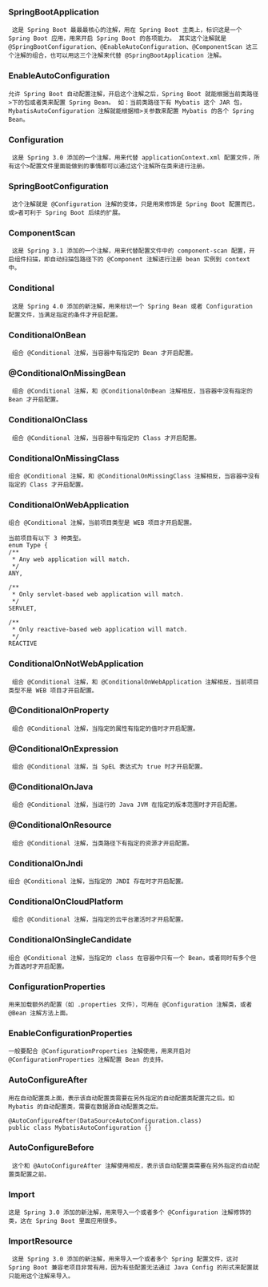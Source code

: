 ### SpringBootApplication

` 这是 Spring Boot 最最最核心的注解，用在 Spring Boot 主类上，标识这是一个 Spring Boot 应用，用来开启 Spring Boot 的各项能力。
其实这个注解就是 @SpringBootConfiguration、@EnableAutoConfiguration、@ComponentScan 这三个注解的组合，也可以用这三个注解来代替 @SpringBootApplication 注解。`

### EnableAutoConfiguration

`允许 Spring Boot 自动配置注解，开启这个注解之后，Spring Boot 就能根据当前类路径>下的包或者类来配置 Spring Bean。
如：当前类路径下有 Mybatis 这个 JAR 包，MybatisAutoConfiguration 注解就能根据相>关参数来配置 Mybatis 的各个 Spring Bean。`

### Configuration

` 这是 Spring 3.0 添加的一个注解，用来代替 applicationContext.xml 配置文件，所有这个>配置文件里面能做到的事情都可以通过这个注解所在类来进行注册。`

### SpringBootConfiguration

` 这个注解就是 @Configuration 注解的变体，只是用来修饰是 Spring Boot 配置而已，或>者可利于 Spring Boot 后续的扩展。`

### ComponentScan

` 这是 Spring 3.1 添加的一个注解，用来代替配置文件中的 component-scan 配置，开启组件扫描，即自动扫描包路径下的 @Component 注解进行注册 bean 实例到 context 中。`

### Conditional

` 这是 Spring 4.0 添加的新注解，用来标识一个 Spring Bean 或者 Configuration 配置文件，当满足指定的条件才开启配置。`

### ConditionalOnBean

` 组合 @Conditional 注解，当容器中有指定的 Bean 才开启配置。`

### @ConditionalOnMissingBean

` 组合 @Conditional 注解，和 @ConditionalOnBean 注解相反，当容器中没有指定的 Bean 才开启配置。`

### ConditionalOnClass

` 组合 @Conditional 注解，当容器中有指定的 Class 才开启配置。`

### ConditionalOnMissingClass

`组合 @Conditional 注解，和 @ConditionalOnMissingClass 注解相反，当容器中没有指定的 Class 才开启配置。`

### ConditionalOnWebApplication

`组合 @Conditional 注解，当前项目类型是 WEB 项目才开启配置。`

```
当前项目有以下 3 种类型。
enum Type {
/**
 * Any web application will match.
 */
ANY,

/**
 * Only servlet-based web application will match.
 */
SERVLET,

/**
 * Only reactive-based web application will match.
 */
REACTIVE

```

### ConditionalOnNotWebApplication

` 组合 @Conditional 注解，和 @ConditionalOnWebApplication 注解相反，当前项目类型不是 WEB 项目才开启配置。`

###  @ConditionalOnProperty

` 组合 @Conditional 注解，当指定的属性有指定的值时才开启配置。`

### @ConditionalOnExpression

` 组合 @Conditional 注解，当 SpEL 表达式为 true 时才开启配置。`

### @ConditionalOnJava

` 组合 @Conditional 注解，当运行的 Java JVM 在指定的版本范围时才开启配置。`

### @ConditionalOnResource

` 组合 @Conditional 注解，当类路径下有指定的资源才开启配置。`

### ConditionalOnJndi

`组合 @Conditional 注解，当指定的 JNDI 存在时才开启配置。`

### ConditionalOnCloudPlatform

` 组合 @Conditional 注解，当指定的云平台激活时才开启配置。`

### ConditionalOnSingleCandidate

`组合 @Conditional 注解，当指定的 class 在容器中只有一个 Bean，或者同时有多个但为首选时才开启配置。`

### ConfigurationProperties

`用来加载额外的配置（如 .properties 文件），可用在 @Configuration 注解类，或者 @Bean 注解方法上面。`

### EnableConfigurationProperties

`一般要配合 @ConfigurationProperties 注解使用，用来开启对 @ConfigurationProperties 注解配置 Bean 的支持。`

### AutoConfigureAfter

`用在自动配置类上面，表示该自动配置类需要在另外指定的自动配置类配置完之后。如 Mybatis 的自动配置类，需要在数据源自动配置类之后。`
```
@AutoConfigureAfter(DataSourceAutoConfiguration.class)
public class MybatisAutoConfiguration {}
```

### AutoConfigureBefore

` 这个和 @AutoConfigureAfter 注解使用相反，表示该自动配置类需要在另外指定的自动配置类配置之前。`
### Import

`这是 Spring 3.0 添加的新注解，用来导入一个或者多个 @Configuration 注解修饰的类，这在 Spring Boot 里面应用很多。`

### ImportResource

` 这是 Spring 3.0 添加的新注解，用来导入一个或者多个 Spring 配置文件，这对 Spring Boot 兼容老项目非常有用，因为有些配置无法通过 Java Config 的形式来配置就只能用这个注解来导入。`